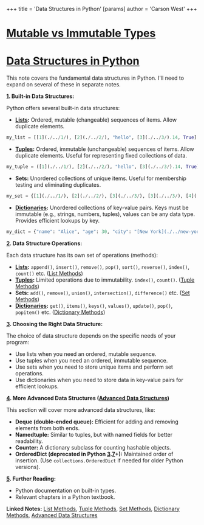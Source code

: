 +++
 title = 'Data Structures in Python'
[params]
	author = 'Carson West'
+++
# [Mutable vs Immutable Types](./../mutable-vs-immutable-types/)
# [Data Structures in Python](./../data-structures-in-python/) 
This note covers the fundamental data structures in Python.  I'll need to expand on several of these in separate notes.

**[1](./../1/). Built-in Data Structures:**

Python offers several built-in data structures:

* **[Lists](./../lists/):** Ordered, mutable (changeable) sequences of items.  Allow duplicate elements.

```python
my_list = [[1](./../1/), [2](./../2/), "hello", [3](./../3/).14, True]
```

* **[Tuples](./../tuples/):** Ordered, immutable (unchangeable) sequences of items. Allow duplicate elements.  Useful for representing fixed collections of data.

```python
my_tuple = ([1](./../1/), [2](./../2/), "hello", [3](./../3/).14, True)
```

* **Sets:** Unordered collections of unique items.  Useful for membership testing and eliminating duplicates.

```python
my_set = {[1](./../1/), [2](./../2/), [3](./../3/), [3](./../3/), [4](./../4/)} # {[1](./../1/), [2](./../2/), [3](./../3/), [4](./../4/)}
```

* **[Dictionaries](./../dictionaries/):**  Unordered collections of key-value pairs.  Keys must be immutable (e.g., strings, numbers, tuples), values can be any data type.  Provides efficient lookups by key.

```python
my_dict = {"name": "Alice", "age": 30, "city": "[New York](./../new-york/)"}
```


**[2](./../2/).  Data Structure Operations:**

Each data structure has its own set of operations (methods):

* **[Lists](./../lists/):**  `append()`, `insert()`, `remove()`, `pop()`, `sort()`, `reverse()`, `index()`, `count()` etc.  ([List Methods](./../list-methods/))
* **[Tuples](./../tuples/):**  Limited operations due to immutability.  `index()`, `count()`. ([Tuple Methods](./../tuple-methods/))
* **Sets:** `add()`, `remove()`, `union()`, `intersection()`, `difference()` etc. ([Set Methods](./../set-methods/))
* **[Dictionaries](./../dictionaries/):** `get()`, `items()`, `keys()`, `values()`, `update()`, `pop()`, `popitem()` etc. ([Dictionary Methods](./../dictionary-methods/))


**[3](./../3/). Choosing the Right Data Structure:**

The choice of data structure depends on the specific needs of your program:

* Use lists when you need an ordered, mutable sequence.
* Use tuples when you need an ordered, immutable sequence.
* Use sets when you need to store unique items and perform set operations.
* Use dictionaries when you need to store data in key-value pairs for efficient lookups.


**[4](./../4/).  More Advanced Data Structures ([Advanced Data Structures](./../advanced-data-structures/))**

This section will cover more advanced data structures, like:

* **Deque (double-ended queue):**  Efficient for adding and removing elements from both ends.
* **Namedtuple:**  Similar to tuples, but with named fields for better readability.
* **Counter:**  A dictionary subclass for counting hashable objects.
* **OrderedDict (deprecated in Python [3](./../3/).[7](./../7/)+):**  Maintained order of insertion. (Use `collections.OrderedDict` if needed for older Python versions).


**[5](./../5/).  Further Reading:**

* Python documentation on built-in types.
* Relevant chapters in a Python textbook.


**Linked Notes:** [List Methods](./../list-methods/), [Tuple Methods](./../tuple-methods/), [Set Methods](./../set-methods/), [Dictionary Methods](./../dictionary-methods/), [Advanced Data Structures](./../advanced-data-structures/)
